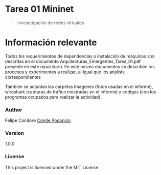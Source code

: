 # Tarea 01 Mininet

> Invesetigación de redes virtuales



# Información relevante

Todos los requerimientos de dependencias o instalación de máquinas son descritas en el documento Arquitecturas_Emergentes_Tarea_01.pdf presente en este repositorio. En este mismo documentos se describen los procesos y experimentos a realizar, al igual que los análisis correspondientes

También se adjuntan las carpetas Imagenes (fotos usadas en el informe), wireshark (capturas de tráfico mostradas en el informe) y codigos (con los programas ocupados para realizar la actividad).

### Author

Felipe Condore
[Conde Poponcio](https://github.com/CondePoponcio)

### Version

1.0.0

### License

This project is licensed under the MIT License
